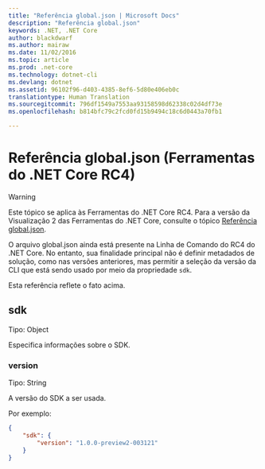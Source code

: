 ```yaml
---
title: "Referência global.json | Microsoft Docs"
description: "Referência global.json"
keywords: .NET, .NET Core
author: blackdwarf
ms.author: mairaw
ms.date: 11/02/2016
ms.topic: article
ms.prod: .net-core
ms.technology: dotnet-cli
ms.devlang: dotnet
ms.assetid: 96102f96-d403-4385-8ef6-5d80e406eb0c
translationtype: Human Translation
ms.sourcegitcommit: 796df1549a7553aa93158598d62338c02d4df73e
ms.openlocfilehash: b814bfc79c2fcd0fd15b9494c18c6d0443a70fb1

---
```


# <a name="globaljson-reference-net-core-tools-rc4"></a>Referência global.json (Ferramentas do .NET Core RC4)

> [!WARNING]
> Este tópico se aplica às Ferramentas do .NET Core RC4. Para a versão da Visualização 2 das Ferramentas do .NET Core, consulte o tópico [Referência global.json](../../tools/global-json.md).

O arquivo global.json ainda está presente na Linha de Comando do RC4 do .NET Core. No entanto, sua finalidade principal não é definir metadados de solução, como nas versões anteriores, mas permitir a seleção da versão da CLI que está sendo usado por meio da propriedade `sdk`. 

Esta referência reflete o fato acima. 

## <a name="sdk"></a>sdk
Tipo: Object

Especifica informações sobre o SDK.

### <a name="version"></a>version
Tipo: String

A versão do SDK a ser usada.

Por exemplo:

```json
{
    "sdk": {
        "version": "1.0.0-preview2-003121"
    }
}
```


<!--HONumber=Feb17_HO2-->



